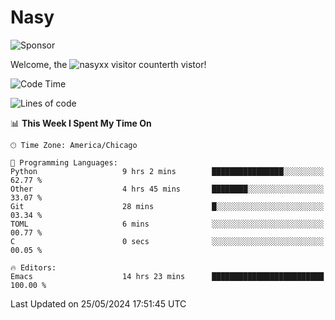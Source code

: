 # Nasy

<!--
<p align="center">
<img height="200" src="https://github-readme-stats.vercel.app/api?username=nasyxx&count_private=true&show_icons=true&theme=dracula&include_all_commits=true"/>
<img height="200" src="https://github-readme-stats.vercel.app/api/top-langs/?username=nasyxx&theme=dracula&hide=html,jupyter+notebook&count_private=true&show_icons=true"/>
</p>

  
----------------
-->

![Sponsor](https://img.shields.io/static/v1.svg?label=Sponsor&message=%E2%9D%A4&logo=GitHub&style=flat&color=pink)
 
Welcome, the ![nasyxx visitor counter](https://count.getloli.com/get/@nasyxx?theme=rule34)th vistor!
 
<!--START_SECTION:waka-->
![Code Time](http://img.shields.io/badge/Code%20Time-4%2C470%20hrs%2011%20mins-blue)

![Lines of code](https://img.shields.io/badge/From%20Hello%20World%20I%27ve%20Written-6.3%20million%20lines%20of%20code-blue)

📊 **This Week I Spent My Time On** 

```text
🕑︎ Time Zone: America/Chicago

💬 Programming Languages: 
Python                   9 hrs 2 mins        ████████████████░░░░░░░░░   62.77 % 
Other                    4 hrs 45 mins       ████████░░░░░░░░░░░░░░░░░   33.07 % 
Git                      28 mins             █░░░░░░░░░░░░░░░░░░░░░░░░   03.34 % 
TOML                     6 mins              ░░░░░░░░░░░░░░░░░░░░░░░░░   00.77 % 
C                        0 secs              ░░░░░░░░░░░░░░░░░░░░░░░░░   00.05 % 

🔥 Editors: 
Emacs                    14 hrs 23 mins      █████████████████████████   100.00 % 
```


 Last Updated on 25/05/2024 17:51:45 UTC
<!--END_SECTION:waka-->

<!-- ![visitors](https://visitor-badge.laobi.icu/badge?page_id=nasyxx.nasyxx) -->
